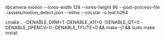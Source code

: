 libcamera-motion --lores-width 128 --lores-height 96 --post-process-file ./assets/motion_detect.json --inline --circular -o test.h264

cmake .. -DENABLE_DRM=1 -DENABLE_X11=0 -DENABLE_QT=0 -DENABLE_OPENCV=0 -DENABLE_TFLITE=0 && make -j1 && sudo make install
